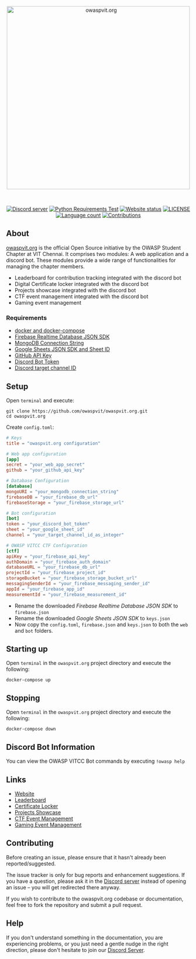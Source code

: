 <div align="center">
  <br />
  <p>
    <a href="https://owaspvit.org"><img src="https://i.imgur.com/6Zc3DVq.png" width="500" alt="owaspvit.org" /></a>
  </p>
  <br />
  <p>
    <a href="https://discord.gg/aMgWPApkyS"><img src="https://img.shields.io/discord/738109119671566447?color=5865F2&logo=discord&logoColor=white" alt="Discord server" /></a>
    <a href="https://github.com/owaspvit/owaspvit.org"><img src="https://github.com/owaspvit/owaspvit.org/actions/workflows/dependency-check.yml/badge.svg" alt="Python Requirements Test" /></a>
    <a href="https://owaspvit.org"><img src="https://img.shields.io/website/https/owaspvit.org" alt="Website status" /></a>
    <a href="https://github.com/owaspvit/owaspvit.org/blob/main/LICENSE"><img src="https://img.shields.io/github/license/owaspvit/owaspvit.org" alt="LICENSE" /></a>
    <a href="https://github.com/owaspvit/owaspvit.org"><img src="https://img.shields.io/github/languages/count/owaspvit/owaspvit.org" alt="Language count" /></a>
    <a href="https://github.com/owaspvit/owaspvit.org/issues"><img src="https://camo.githubusercontent.com/f5054ffcd4245c10d3ec85ef059e07aacf787b560f83ad4aec2236364437d097/68747470733a2f2f696d672e736869656c64732e696f2f62616467652f636f6e747269627574696f6e732d77656c636f6d652d627269676874677265656e2e7376673f7374796c653d666c6174" alt="Contributions" /></a>
  </p>
</div>

## About

[owaspvit.org](https://owaspvit.org) is the official Open Source initiative by the OWASP Student Chapter at VIT Chennai. It comprises two modules: A web application and a discord bot.
These modules provide a wide range of functionalities for managing the chapter members.

- Leaderboard for contribution tracking integrated with the discord bot
- Digital Certificate locker integrated with the discord bot
- Projects showcase integrated with the discord bot
- CTF event management integrated with the discord bot
- Gaming event management

### Requirements

- [docker and docker-compose](https://www.docker.com/products/docker-desktop)
- [Firebase Realtime Database JSON SDK](https://firebase.google.com/docs/database)
- [MongoDB Connection String](https://docs.mongodb.com/manual/reference/connection-string/)
- [Google Sheets JSON SDK and Sheet ID](https://developers.google.com/sheets/api)
- [GitHub API Key](https://github.com/settings/tokens)
- [Discord Bot Token](https://discord.com/developers/applications)
- [Discord target channel ID](https://www.remote.tools/remote-work/how-to-find-discord-id)

## Setup

Open `terminal` and execute:
```shell
git clone https://github.com/owaspvit/owaspvit.org.git
cd owaspvit.org
```

Create `config.toml`:
```toml
# Keys
title = "owaspvit.org configuration"

# Web app configuration
[app]
secret = "your_web_app_secret"
github = "your_github_api_key"

# Database Configuration
[database]
mongoURI = "your_mongodb_connection_string"
firebaseDB = "your_firebase_db_url"
firebaseStorage = "your_firebase_storage_url"

# Bot configuration
[bot]
token = "your_discord_bot_token"
sheet = "your_google_sheet_id"
channel = "your_target_channel_id_as_integer"

# OWASP VITCC CTF Configuration
[ctf]
apiKey = "your_firebase_api_key"
authDomain = "your_firebase_auth_domain"
databaseURL = "your_firebase_db_url"
projectId = "your_firebase_project_id"
storageBucket = "your_firebase_storage_bucket_url"
messagingSenderId = "your_firebase_messaging_sender_id"
appId = "your_firebase_app_id"
measurementId = "your_firebase_measurement_id"
```
- Rename the downloaded *Firebase Realtime Database JSON SDK* to `firebase.json`
- Rename the downloaded *Google Sheets JSON SDK* to `keys.json`
- Now copy the `config.toml`, `firebase.json` and `keys.json` to both the `web` and `bot` folders.

## Starting up

Open `terminal` in the `owaspvit.org` project directory and execute the following:
```shell
docker-compose up
```

## Stopping

Open `terminal` in the `owaspvit.org` project directory and execute the following:
```shell
docker-compose down
```

## Discord Bot Information

You can view the OWASP VITCC Bot commands by executing `!owasp help`

## Links

- [Website](https://owaspvit.org)
- [Leaderboard](https://owaspvit.org/leaderboard)
- [Certificate Locker](https://owaspvit.org/locker)
- [Projects Showcase](https://owaspvit.org/projects)
- [CTF Event Management](https://owaspvit.org/ctf)
- [Gaming Event Management](https://owaspvit.org/valowasp)

## Contributing

Before creating an issue, please ensure that it hasn't already been reported/suggested.

The issue tracker is only for bug reports and enhancement suggestions. If you have a question, please ask it in the [Discord server](https://discord.gg/aMgWPApkyS) instead of opening an issue – you will get redirected there anyway.

If you wish to contribute to the owaspvit.org codebase or documentation, feel free to fork the repository and submit a pull request.

## Help

If you don't understand something in the documentation, you are experiencing problems, or you just need a gentle
nudge in the right direction, please don't hesitate to join our [Discord Server](https://discord.gg/aMgWPApkyS).
